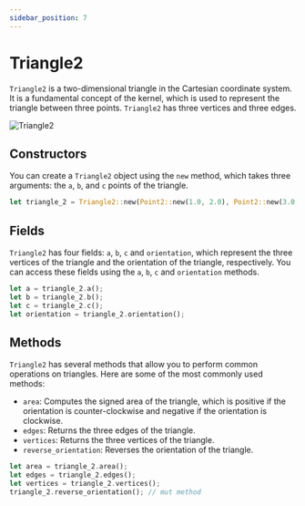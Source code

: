 ```yaml
---
sidebar_position: 7
---
```


# Triangle2

`Triangle2` is a two-dimensional triangle in the Cartesian coordinate system. It is a fundamental concept of the kernel, which is used to represent the triangle between three points. `Triangle2` has three vertices and three edges.

![Triangle2](/img/triangle-2.png)

## Constructors

You can create a `Triangle2` object using the `new` method, which takes three arguments: the `a`, `b`, and `c` points of the triangle.

```rust
let triangle_2 = Triangle2::new(Point2::new(1.0, 2.0), Point2::new(3.0, 4.0), Point2::new(5.0, 6.0));
```

## Fields

`Triangle2` has four fields: `a`, `b`, `c` and `orientation`, which represent the three vertices of the triangle and the orientation of the triangle, respectively. You can access these fields using the `a`, `b`, `c` and `orientation` methods.

```rust
let a = triangle_2.a();
let b = triangle_2.b();
let c = triangle_2.c();
let orientation = triangle_2.orientation();
```

## Methods

`Triangle2` has several methods that allow you to perform common operations on triangles. Here are some of the most commonly used methods:

-   `area`: Computes the signed area of the triangle, which is positive if the orientation is counter-clockwise and negative if the orientation is clockwise.
-   `edges`: Returns the three edges of the triangle.
-   `vertices`: Returns the three vertices of the triangle.
-   `reverse_orientation`: Reverses the orientation of the triangle.

```rust
let area = triangle_2.area();
let edges = triangle_2.edges();
let vertices = triangle_2.vertices();
triangle_2.reverse_orientation(); // mut method
```
